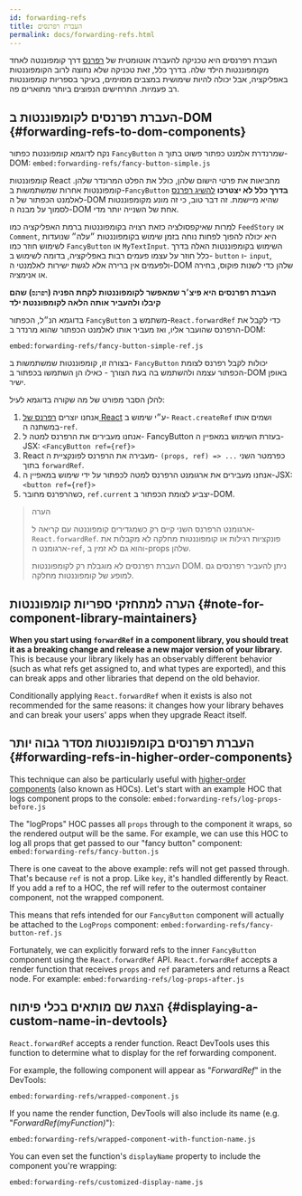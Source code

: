 ```yaml
---
id: forwarding-refs
title: העברת רפרנסים
permalink: docs/forwarding-refs.html
---
```


העברת רפרנסים היא טכניקה להעברה אוטומטית של [רפרנס](/docs/refs-and-the-dom.html) דרך קומפוננטה לאחד מקומפוננטות הילד שלה. בדרך כלל, זאת טכניקה שלא נחוצה לרוב הקומפוננטות באפליקציה, אבל יכולה להיות שימושית במצבים מסוימים, בעיקר בספריות קומפוננטות רב פעמיות. התרחישים הנפוצים ביותר מתוארים פה.

## העברת רפרנסים לקומפוננטות ב-DOM {#forwarding-refs-to-dom-components}

נקח לדוגמא קומפוננטת כפתור `FancyButton` שמרנדרת אלמנט כפתור פשוט בתוך ה-DOM:
`embed:forwarding-refs/fancy-button-simple.js`

קומפוננטות React מחביאות את פרטי הישום שלהן, כולל את הפלט המרונדר שלהן. קומפוננטות אחרות שמשתמשות ב-`FancyButton` **בדרך כלל לא יצטרכו** [להשיג רפרנס](/docs/refs-and-the-dom.html) לאלמנט הכפתור של ה-DOM שהיא מיישמת. זה דבר טוב, כי זה מונע מקומפוננטות לסמוך על מבנה ה-DOM אחת של השנייה יותר מדי.

למרות שאיקפסולציה כזאת רצויה בקומפוננטות ברמת האפליקציה כמו `FeedStory` או `Comment`, היא יכולה להפוך לפחות נוחה בזמן שימוש בקומפוננטות ״עלה״ שנועדות לשימוש חוזר כמו `FancyButton` או `MyTextInput`. השימוש בקומפוננטות האלה בדרך כלל חוזר על עצמו פעמים רבות באפליקציה, בדומה לשימוש ב- `button` ו- `input`, ולפעמים אין ברירה אלא לגשת ישירות לאלמנטי ה-DOM שלהן כדי לשנות פוקוס, בחירה או אנימציה.

**העברת רפרנסים היא פיצ׳ר שמאפשר לקומפוננטות לקחת הפניה (`רפרנס`) שהם קיבלו ולהעביר אותה הלאה לקומפוננטת ילד**

בדוגמא הנ״ל, הכפתור `FancyButton` משתמש ב-`React.forwardRef` כדי לקבל את הרפרנס שהועבר אליו, ואז מעביר אותו לאלמנט הכפתור שהוא מרנדר ב-DOM:

`embed:forwarding-refs/fancy-button-simple-ref.js`

בצורה זו, קומפוננטות שמשתמשות ב- `FancyButton` יכולות לקבל רפרנס לצומת הכפתור עצמה ולהשתמש בה בעת הצורך - כאילו הן השתמשו בכפתור ב-DOM באופן ישיר.

להלן הסבר מפורט של מה שקורה בדוגמא לעיל:

1. אנחנו יוצרים [רפרנס של React](/docs/refs-and-the-dom.html) ע״י שימוש ב- `React.createRef` ושמים אותו במשתנה ה-`ref`.
1. אנחנו מעבירים את הרפרנס למטה ל- FancyButton בעזרת השימוש במאפיין ה-JSX: `<FancyButton ref={ref}>`
1. React מעבירה את הרפרנס לפונקציית ה- `(props, ref) => ...` כפרמטר השני בתוך `forwardRef`.
1. אנחנו מעבירים את ארגומנט הרפרנס למטה לכפתור על ידי שימוש במאפיין ה-JSX: `<button ref={ref}>`
1. כשהרפרנס מחובר, `ref.current` יצביע לצומת הכפתור ב-DOM.

>הערה
>
> ארגומנט הרפרנס השני קיים רק כשמגדירים קומפוננטה עם קריאה ל- `React.forwardRef`. פונקציות רגילות או קומפוננטות מחלקה לא מקבלות את ארגומנט ה-`ref`, והוא גם לא זמין ב-props שלהן.
>
> העברת רפרנסים לא מוגבלת רק לקומפוננטות DOM. ניתן להעביר רפרנסים גם למופע של קומפוננטות מחלקה.

## הערה למתחזקי ספריות קומפוננטות {#note-for-component-library-maintainers}

**When you start using `forwardRef` in a component library, you should treat it as a breaking change and release a new major version of your library.** This is because your library likely has an observably different behavior (such as what refs get assigned to, and what types are exported), and this can break apps and other libraries that depend on the old behavior.

Conditionally applying `React.forwardRef` when it exists is also not recommended for the same reasons: it changes how your library behaves and can break your users' apps when they upgrade React itself.

## העברת רפרנסים בקומפוננטות מסדר גבוה יותר {#forwarding-refs-in-higher-order-components}

This technique can also be particularly useful with [higher-order components](/docs/higher-order-components.html) (also known as HOCs). Let's start with an example HOC that logs component props to the console:
`embed:forwarding-refs/log-props-before.js`

The "logProps" HOC passes all `props` through to the component it wraps, so the rendered output will be the same. For example, we can use this HOC to log all props that get passed to our "fancy button" component:
`embed:forwarding-refs/fancy-button.js`

There is one caveat to the above example: refs will not get passed through. That's because `ref` is not a prop. Like `key`, it's handled differently by React. If you add a ref to a HOC, the ref will refer to the outermost container component, not the wrapped component.

This means that refs intended for our `FancyButton` component will actually be attached to the `LogProps` component:
`embed:forwarding-refs/fancy-button-ref.js`

Fortunately, we can explicitly forward refs to the inner `FancyButton` component using the `React.forwardRef` API. `React.forwardRef` accepts a render function that receives `props` and `ref` parameters and returns a React node. For example:
`embed:forwarding-refs/log-props-after.js`

## הצגת שם מותאים בכלי פיתוח {#displaying-a-custom-name-in-devtools}

`React.forwardRef` accepts a render function. React DevTools uses this function to determine what to display for the ref forwarding component.

For example, the following component will appear as "*ForwardRef*" in the DevTools:

`embed:forwarding-refs/wrapped-component.js`

If you name the render function, DevTools will also include its name (e.g. "*ForwardRef(myFunction)*"):

`embed:forwarding-refs/wrapped-component-with-function-name.js`

You can even set the function's `displayName` property to include the component you're wrapping:

`embed:forwarding-refs/customized-display-name.js`
